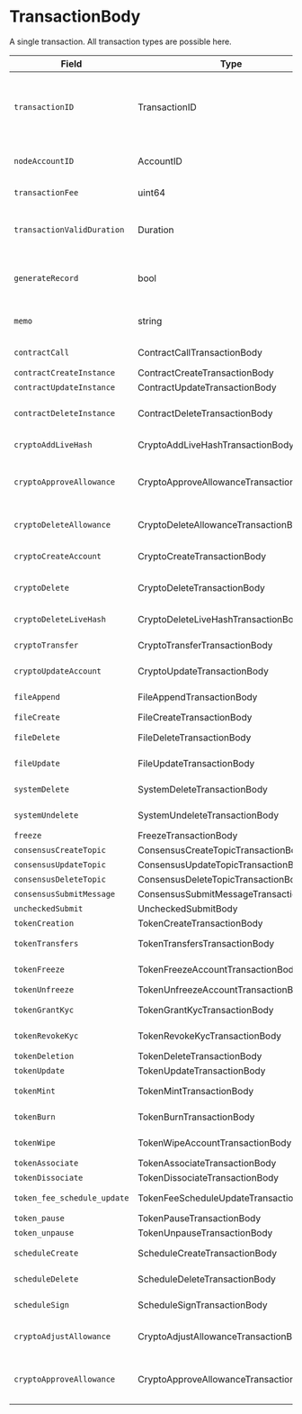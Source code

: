 # TransactionBody

A single transaction. All transaction types are possible here.

| Field                       | Type                                  | Description                                                                                                                                                                               |
| --------------------------- | ------------------------------------- | ----------------------------------------------------------------------------------------------------------------------------------------------------------------------------------------- |
| `transactionID`             | TransactionID                         | The ID for this transaction, which includes the payer's account (the account paying the transaction fee). If two transactions have the same transactionID, they won't both have an effect |
| `nodeAccountID`             | AccountID                             | The account of the node that submits the client's transaction to the network                                                                                                              |
| `transactionFee`            | uint64                                | The maximum transaction fee the client is willing to pay                                                                                                                                  |
| `transactionValidDuration`  | Duration                              | The transaction is invalid if consensusTimestamp > transactionID.transactionValidStart + transactionValidDuration                                                                         |
| `generateRecord`            | bool                                  | Should a record of this transaction be generated? (A receipt is always generated, but the record is optional)                                                                             |
| `memo`                      | string                                | Any notes or descriptions that should be put into the record (max length 100)                                                                                                             |
| `contractCall`              | ContractCallTransactionBody           | Calls a function of a contract instance                                                                                                                                                   |
| `contractCreateInstance`    | ContractCreateTransactionBody         | Creates a contract instance                                                                                                                                                               |
| `contractUpdateInstance`    | ContractUpdateTransactionBody         | Updates a contract                                                                                                                                                                        |
| `contractDeleteInstance`    | ContractDeleteTransactionBody         | Delete contract and transfer remaining balance into specified account                                                                                                                     |
| `cryptoAddLiveHash`         | CryptoAddLiveHashTransactionBody      | Attach a new livehash to an account                                                                                                                                                       |
| `cryptoApproveAllowance`    | CryptoApproveAllowanceTransactionBody | Adds one or more approved allowances for spenders to transfer the paying account's hbar or tokens.                                                                                        |
| `cryptoDeleteAllowance`     | CryptoDeleteAllowanceTransactionBody  | Deletes one or more approved hbar or token allowances from an owner's account                                                                                                             |
| `cryptoCreateAccount`       | CryptoCreateTransactionBody           | Create a new cryptocurrency account                                                                                                                                                       |
| `cryptoDelete`              | CryptoDeleteTransactionBody           | Delete a cryptocurrency account (mark as deleted, and transfer hbars out)                                                                                                                 |
| `cryptoDeleteLiveHash`      | CryptoDeleteLiveHashTransactionBody   | Remove a livehash from an account                                                                                                                                                         |
| `cryptoTransfer`            | CryptoTransferTransactionBody         | Transfer amount between accounts                                                                                                                                                          |
| `cryptoUpdateAccount`       | CryptoUpdateTransactionBody           | Modify information such as the expiration date for an account                                                                                                                             |
| `fileAppend`                | FileAppendTransactionBody             | Add bytes to the end of the contents of a file                                                                                                                                            |
| `fileCreate`                | FileCreateTransactionBody             | Create a new file                                                                                                                                                                         |
| `fileDelete`                | FileDeleteTransactionBody             | Delete a file (remove contents and mark as deleted until it expires)                                                                                                                      |
| `fileUpdate`                | FileUpdateTransactionBody             | Modify information such as the expiration date for a file                                                                                                                                 |
| `systemDelete`              | SystemDeleteTransactionBody           | Hedera administrative deletion of a file or smart contract                                                                                                                                |
| `systemUndelete`            | SystemUndeleteTransactionBody         | To undelete an entity deleted by SystemDelete                                                                                                                                             |
| `freeze`                    | FreezeTransactionBody                 | Freeze the nodes                                                                                                                                                                          |
| `consensusCreateTopic`      | ConsensusCreateTopicTransactionBody   | Creates a topic                                                                                                                                                                           |
| `consensusUpdateTopic`      | ConsensusUpdateTopicTransactionBody   | Updates a topic                                                                                                                                                                           |
| `consensusDeleteTopic`      | ConsensusDeleteTopicTransactionBody   | Deletes a topic                                                                                                                                                                           |
| `consensusSubmitMessage`    | ConsensusSubmitMessageTransactionBody | Submits message to a topic                                                                                                                                                                |
| `uncheckedSubmit`           | UncheckedSubmitBody                   |                                                                                                                                                                                           |
| `tokenCreation`             | TokenCreateTransactionBody            | Creates a token instance                                                                                                                                                                  |
| `tokenTransfers`            | TokenTransfersTransactionBody         | Transfers tokens between accounts                                                                                                                                                         |
| `tokenFreeze`               | TokenFreezeAccountTransactionBody     | Freezes account not to be able to transact with a token                                                                                                                                   |
| `tokenUnfreeze`             | TokenUnfreezeAccountTransactionBody   | Unfreezes account for a token                                                                                                                                                             |
| `tokenGrantKyc`             | TokenGrantKycTransactionBody          | Grants KYC to an account for a token                                                                                                                                                      |
| `tokenRevokeKyc`            | TokenRevokeKycTransactionBody         | Revokes KYC of an account for a token                                                                                                                                                     |
| `tokenDeletion`             | TokenDeleteTransactionBody            | Deletes a token instance                                                                                                                                                                  |
| `tokenUpdate`               | TokenUpdateTransactionBody            | Updates a token instance                                                                                                                                                                  |
| `tokenMint`                 | TokenMintTransactionBody              | Mints new tokens to a token's treasury account                                                                                                                                            |
| `tokenBurn`                 | TokenBurnTransactionBody              | Burns tokens from a token's treasury account                                                                                                                                              |
| `tokenWipe`                 | TokenWipeAccountTransactionBody       | Wipes amount of tokens from an account                                                                                                                                                    |
| `tokenAssociate`            | TokenAssociateTransactionBody         | Associate tokens to an account                                                                                                                                                            |
| `tokenDissociate`           | TokenDissociateTransactionBody        | Dissociate tokens from an account                                                                                                                                                         |
| `token_fee_schedule_update` | TokenFeeScheduleUpdateTransactionBody | Updates a token's custom fee schedule                                                                                                                                                     |
| `token_pause`               | TokenPauseTransactionBody             | Pauses the Token                                                                                                                                                                          |
| `token_unpause`             | TokenUnpauseTransactionBody           | Unpauses the Token                                                                                                                                                                        |
| `scheduleCreate`            | ScheduleCreateTransactionBody         | Creates a scheduled transaction instance                                                                                                                                                  |
| `scheduleDelete`            | ScheduleDeleteTransactionBody         | Deletes a scheduled transaction instance                                                                                                                                                  |
| `scheduleSign`              | ScheduleSignTransactionBody           | Signs a scheduled transaction instance                                                                                                                                                    |
| `cryptoAdjustAllowance`     | CryptoAdjustAllowanceTransactionBody  | Adjusts the approved allowance for a spender to transfer the paying account's hbar or tokens                                                                                              |
| `cryptoApproveAllowance`    | CryptoApproveAllowanceTransactionBody | Adds one or more approved allowances for spenders to transfer the paying account's hbar or tokens                                                                                         |

